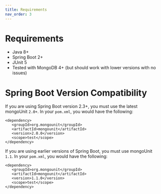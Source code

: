```yaml
---
title: Requirements
nav_order: 3
---
```


# Requirements

* Java 8+
* Spring Boot 2+
* JUnit 5
* Tested with MongoDB 4+ (but should work with lower versions with no issues)

# Spring Boot Version Compatibility

If you are using Spring Boot version 2.3+, you must use the latest mongoUnit `2.0+`. In your `pom.xml`, you would have the following:
```
<dependency>
   <groupId>org.mongounit</groupId>
   <artifactId>mongounit</artifactId>
   <version>2.0.0</version>
   <scope>test</scope>
</dependency>
```

If you are using earlier versions of Spring Boot, you must use mongoUnit `1.1`. In your `pom.xml`, you would have the following:
```
<dependency>
   <groupId>org.mongounit</groupId>
   <artifactId>mongounit</artifactId>
   <version>1.1.0</version>
   <scope>test</scope>
</dependency>
```
